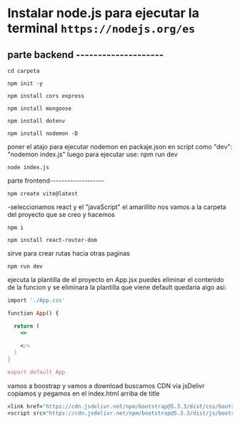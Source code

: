 # Instalar node.js para ejecutar la terminal ```https://nodejs.org/es```

## parte backend --------------------
```
cd carpeta
```
```
npm init -y
```
```
npm install cors express
```
```
npm install mongoose
```
```
npm install dotenv
```
```
npm install nodemon -D
```
 poner el atajo para ejecutar nodemon en packaje.json en script como "dev": "nodemon index.js" luego para ejecutar use: npm run dev
```
node index.js
```

parte frontend-------------------
```
npm create vite@latest
```
-seleccionamos react y el "javaScript"  el amarillito
nos vamos a la carpeta del proyecto que se creo y hacemos
```
npm i
```
```
npm install react-router-dom
```
sirve para crear rutas hacia otras paginas
```
npm run dev
```
ejecuta la plantilla de el proyecto
en App.jsx puedes eliminar el contenido de la funcion y se eliminara la plantilla que viene default
quedaria algo asi:

```ruby
import './App.css'

function App() {

  return (
    <>
      
    </>
  )
}

export default App
```

vamos a boostrap y vamos a download buscamos CDN via jsDelivr 
copiamos y pegamos en el index.html arriba de title

```ruby
<link href="https://cdn.jsdelivr.net/npm/bootstrap@5.3.3/dist/css/bootstrap.min.css" rel="stylesheet" integrity="sha384-QWTKZyjpPEjISv5WaRU9OFeRpok6YctnYmDr5pNlyT2bRjXh0JMhjY6hW+ALEwIH" crossorigin="anonymous">
<script src="https://cdn.jsdelivr.net/npm/bootstrap@5.3.3/dist/js/bootstrap.bundle.min.js" integrity="sha384-YvpcrYf0tY3lHB60NNkmXc5s9fDVZLESaAA55NDzOxhy9GkcIdslK1eN7N6jIeHz" crossorigin="anonymous"></script>
```
